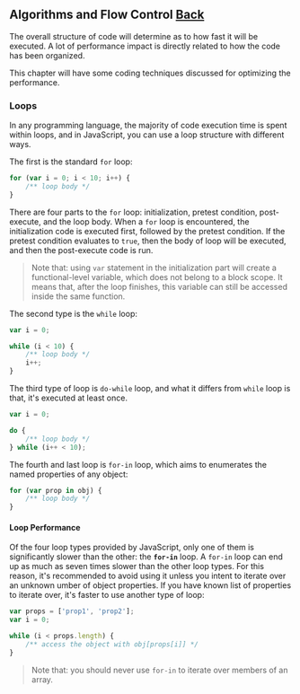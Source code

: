 ## Algorithms and Flow Control [Back](./../high_performance.md)

The overall structure of code will determine as to how fast it will be executed. A lot of performance impact is directly related to how the code has been organized.

This chapter will have some coding techniques discussed for optimizing the performance.

### Loops

In any programming language, the majority of code execution time is spent within loops, and in JavaScript, you can use a loop structure with different ways.

The first is the standard `for` loop:

```js
for (var i = 0; i < 10; i++) {
    /** loop body */
}
```

There are four parts to the `for` loop: initialization, pretest condition, post-execute, and the loop body. When a `for` loop is encountered, the initialization code is executed first, followed by the pretest condition. If the pretest condition evaluates to `true`, then the body of loop will be executed, and then the post-execute code is run.

> Note that: using `var` statement in the initialization part will create a functional-level variable, which does not belong to a block scope. It means that, after the loop finishes, this variable can still be accessed inside the same function.

The second type is the `while` loop:

```js
var i = 0;

while (i < 10) {
    /** loop body */
    i++;
}
```

The third type of loop is `do-while` loop, and what it differs from `while` loop is that, it's executed at least once.

```js
var i = 0;

do {
    /** loop body */
} while (i++ < 10);
```

The fourth and last loop is `for-in` loop, which aims to enumerates the named properties of any object:

```js
for (var prop in obj) {
    /** loop body */
}
```

#### Loop Performance

Of the four loop types provided by JavaScript, only one of them is significantly slower than the other: the **`for-in`** loop. A `for-in` loop can end up as much as seven times slower than the other loop types. For this reason, it's recommended to avoid using it unless you intent to iterate over an unknown umber of object properties. If you have known list of properties to iterate over, it's faster to use another type of loop:

```js
var props = ['prop1', 'prop2'];
var i = 0;

while (i < props.length) {
    /** access the object with obj[props[i]] */
}
```

> Note that: you should never use `for-in` to iterate over members of an array.
